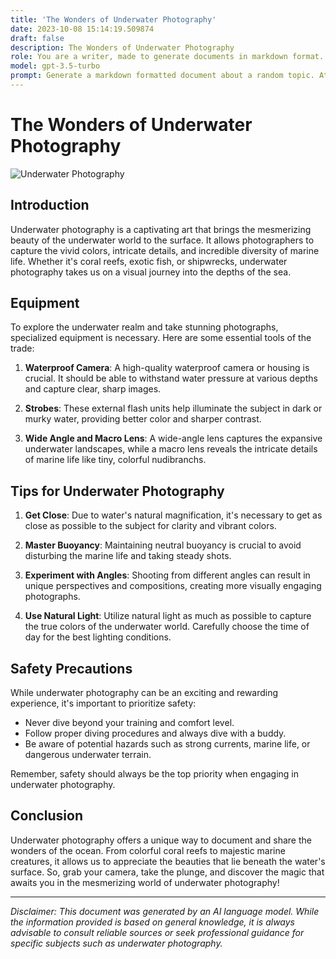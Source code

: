 ```yaml
---
title: 'The Wonders of Underwater Photography'
date: 2023-10-08 15:14:19.509874
draft: false
description: The Wonders of Underwater Photography
role: You are a writer, made to generate documents in markdown format. It is very important that all of the documents you generate are in valid markdown format.
model: gpt-3.5-turbo
prompt: Generate a markdown formatted document about a random topic. At the bottom, include a disclaimer explaining that the document was generated by you. The first line of the document should be the title. Make sure that the entire document is in proper markdown format, using a mix of various tags to make the document visually appealing.
---
```


# The Wonders of Underwater Photography

![Underwater Photography](https://example.com/underwater-photography.jpg)

## Introduction

Underwater photography is a captivating art that brings the mesmerizing beauty of the underwater world to the surface. It allows photographers to capture the vivid colors, intricate details, and incredible diversity of marine life. Whether it's coral reefs, exotic fish, or shipwrecks, underwater photography takes us on a visual journey into the depths of the sea.

## Equipment

To explore the underwater realm and take stunning photographs, specialized equipment is necessary. Here are some essential tools of the trade:

1. **Waterproof Camera**: A high-quality waterproof camera or housing is crucial. It should be able to withstand water pressure at various depths and capture clear, sharp images.

2. **Strobes**: These external flash units help illuminate the subject in dark or murky water, providing better color and sharper contrast.

3. **Wide Angle and Macro Lens**: A wide-angle lens captures the expansive underwater landscapes, while a macro lens reveals the intricate details of marine life like tiny, colorful nudibranchs.

## Tips for Underwater Photography

1. **Get Close**: Due to water's natural magnification, it's necessary to get as close as possible to the subject for clarity and vibrant colors.

2. **Master Buoyancy**: Maintaining neutral buoyancy is crucial to avoid disturbing the marine life and taking steady shots.

3. **Experiment with Angles**: Shooting from different angles can result in unique perspectives and compositions, creating more visually engaging photographs.

4. **Use Natural Light**: Utilize natural light as much as possible to capture the true colors of the underwater world. Carefully choose the time of day for the best lighting conditions.

## Safety Precautions

While underwater photography can be an exciting and rewarding experience, it's important to prioritize safety:

- Never dive beyond your training and comfort level.
- Follow proper diving procedures and always dive with a buddy.
- Be aware of potential hazards such as strong currents, marine life, or dangerous underwater terrain.

Remember, safety should always be the top priority when engaging in underwater photography.

## Conclusion

Underwater photography offers a unique way to document and share the wonders of the ocean. From colorful coral reefs to majestic marine creatures, it allows us to appreciate the beauties that lie beneath the water's surface. So, grab your camera, take the plunge, and discover the magic that awaits you in the mesmerizing world of underwater photography!

---

*Disclaimer: This document was generated by an AI language model. While the information provided is based on general knowledge, it is always advisable to consult reliable sources or seek professional guidance for specific subjects such as underwater photography.*